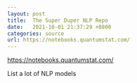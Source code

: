 ```yaml
---
layout: post
title:  The Super Duper NLP Repo
date:   2021-10-01 21:37:29 +0800
categories: source
url: https://notebooks.quantumstat.com/
---
```


https://notebooks.quantumstat.com/

List a lot of NLP models
